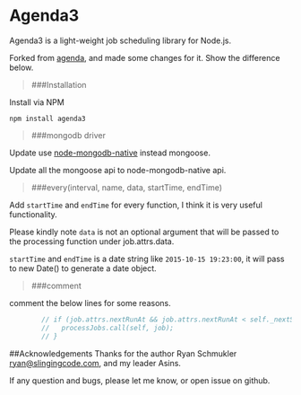 # Agenda3

Agenda3 is a light-weight job scheduling library for Node.js.

Forked from [agenda](https://github.com/rschmukler/agenda), and made some changes for it. Show the difference below.


>###Installation

Install via NPM

	npm install agenda3

>###mongodb driver

Update use [node-mongodb-native](https://github.com/mongodb/node-mongodb-native) instead mongoose.

Update all the mongoose api to node-mongodb-native api.

>###every(interval, name, data, startTime, endTime)

Add `startTime` and `endTime` for every function, I think it is very useful functionality.

Please kindly note `data` is not an optional argument that will be passed to the processing function under job.attrs.data.

`startTime` and `endTime` is a date string like `2015-10-15 19:23:00`, it will pass to new Date() to generate a date object.

>###comment 

comment the below lines for some reasons.

```js
        // if (job.attrs.nextRunAt && job.attrs.nextRunAt < self._nextScanAt) {
        //   processJobs.call(self, job);
        // }
```

##Acknowledgements
Thanks for the author Ryan Schmukler ryan@slingingcode.com, and my leader Asins.

If any question and bugs, please let me know, or open issue on github.





